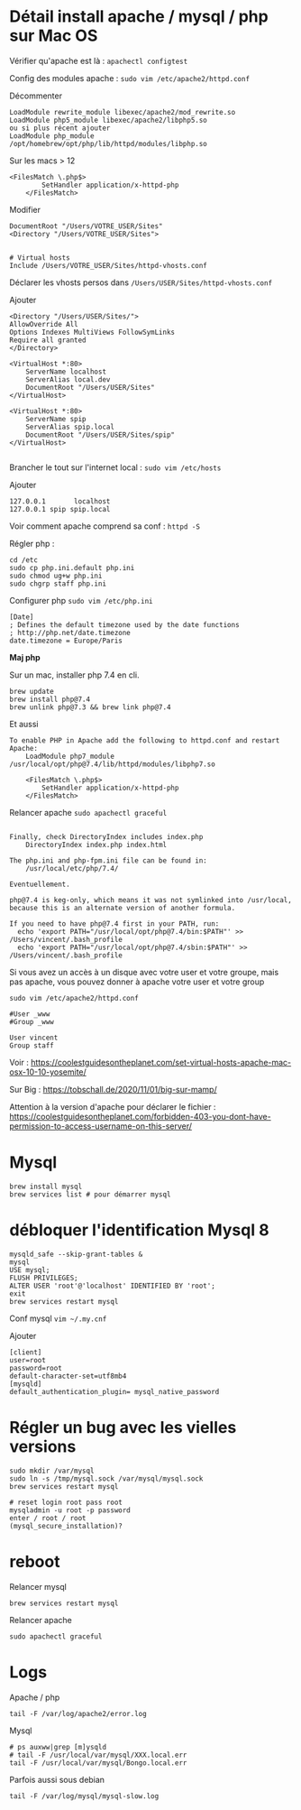 # Détail install apache / mysql / php sur Mac OS

Vérifier qu'apache est là : `apachectl configtest`

Config des modules apache : `sudo vim /etc/apache2/httpd.conf`

Décommenter
```
LoadModule rewrite_module libexec/apache2/mod_rewrite.so
LoadModule php5_module libexec/apache2/libphp5.so
ou si plus récent ajouter
LoadModule php_module /opt/homebrew/opt/php/lib/httpd/modules/libphp.so
```

Sur les macs > 12

```
<FilesMatch \.php$>
        SetHandler application/x-httpd-php
    </FilesMatch>
```



Modifier
```
DocumentRoot "/Users/VOTRE_USER/Sites" 
<Directory "/Users/VOTRE_USER/Sites"> 


# Virtual hosts
Include /Users/VOTRE_USER/Sites/httpd-vhosts.conf

```

Déclarer les vhosts persos dans `/Users/USER/Sites/httpd-vhosts.conf`

Ajouter
```
<Directory "/Users/USER/Sites/">
AllowOverride All
Options Indexes MultiViews FollowSymLinks
Require all granted
</Directory>

<VirtualHost *:80>
    ServerName localhost
    ServerAlias local.dev
    DocumentRoot "/Users/USER/Sites"
</VirtualHost>

<VirtualHost *:80>
    ServerName spip
    ServerAlias spip.local
    DocumentRoot "/Users/USER/Sites/spip"
</VirtualHost>


```

Brancher le tout sur l'internet local : `sudo vim /etc/hosts`

Ajouter
```
127.0.0.1       localhost
127.0.0.1 spip spip.local
```

Voir comment apache comprend sa conf : `httpd -S `

Régler php : 

```
cd /etc
sudo cp php.ini.default php.ini
sudo chmod ug+w php.ini
sudo chgrp staff php.ini
```

Configurer php `sudo vim /etc/php.ini`

```
[Date]
; Defines the default timezone used by the date functions
; http://php.net/date.timezone
date.timezone = Europe/Paris 
```

**Maj php**

Sur un mac, installer php 7.4 en cli.

```
brew update
brew install php@7.4
brew unlink php@7.3 && brew link php@7.4
```

Et aussi


```
To enable PHP in Apache add the following to httpd.conf and restart Apache:
    LoadModule php7_module /usr/local/opt/php@7.4/lib/httpd/modules/libphp7.so

    <FilesMatch \.php$>
        SetHandler application/x-httpd-php
    </FilesMatch>
```

Relancer apache `sudo apachectl graceful`


```

Finally, check DirectoryIndex includes index.php
    DirectoryIndex index.php index.html

The php.ini and php-fpm.ini file can be found in:
    /usr/local/etc/php/7.4/

Eventuellement.

php@7.4 is keg-only, which means it was not symlinked into /usr/local,
because this is an alternate version of another formula.

If you need to have php@7.4 first in your PATH, run:
  echo 'export PATH="/usr/local/opt/php@7.4/bin:$PATH"' >> /Users/vincent/.bash_profile
  echo 'export PATH="/usr/local/opt/php@7.4/sbin:$PATH"' >> /Users/vincent/.bash_profile
```


Si vous avez un accès à un disque avec votre user et votre groupe, mais pas apache, vous pouvez donner à apache votre user et votre group

`sudo vim /etc/apache2/httpd.conf`

```
#User _www
#Group _www

User vincent
Group staff
```

Voir : https://coolestguidesontheplanet.com/set-virtual-hosts-apache-mac-osx-10-10-yosemite/

Sur Big : https://tobschall.de/2020/11/01/big-sur-mamp/

Attention à la version d'apache pour déclarer le fichier  : https://coolestguidesontheplanet.com/forbidden-403-you-dont-have-permission-to-access-username-on-this-server/


# Mysql

```
brew install mysql
brew services list # pour démarrer mysql

```

# débloquer l'identification Mysql 8

```
mysqld_safe --skip-grant-tables &
mysql
USE mysql;
FLUSH PRIVILEGES;
ALTER USER 'root'@'localhost' IDENTIFIED BY 'root';
exit
brew services restart mysql
```

Conf mysql `vim ~/.my.cnf`

Ajouter
```
[client]
user=root
password=root
default-character-set=utf8mb4
[mysqld]
default_authentication_plugin= mysql_native_password
```


# Régler un bug avec les vielles versions

```
sudo mkdir /var/mysql
sudo ln -s /tmp/mysql.sock /var/mysql/mysql.sock
brew services restart mysql

# reset login root pass root
mysqladmin -u root -p password
enter / root / root
(mysql_secure_installation)?

```



# reboot
Relancer mysql

```
brew services restart mysql
```

Relancer apache
```
sudo apachectl graceful
```

# Logs

Apache / php
```
tail -F /var/log/apache2/error.log
```

Mysql
```
# ps auxww|grep [m]ysqld
# tail -F /usr/local/var/mysql/XXX.local.err
tail -F /usr/local/var/mysql/Bongo.local.err
```

Parfois aussi sous debian
```
tail -F /var/log/mysql/mysql-slow.log
```



